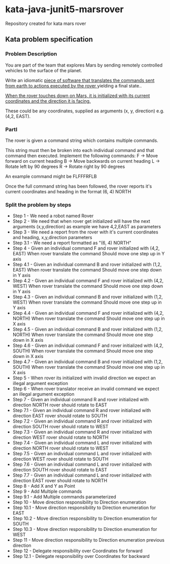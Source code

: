 # kata-java-junit5-marsrover
Repository created for kata mars rover


## Kata problem specification
### Problem Description
You are part of the team that explores Mars by sending remotely controlled vehicles to the surface of
the planet. 

Write an idiomatic <ins>piece of software that translates the commands sent from earth to actions executed by the rover </ins> yielding a final state..

<ins>When the rover touches down on Mars, it is initialized with its current coordinates and the direction
it is facing.</ins>

These could be any coordinates, supplied as arguments (x, y, direction) e.g. (4,2, EAST).

### PartI
The rover is given a command string which contains multiple commands. 

This string must then be broken into each individual command and that command then executed. Implement the following commands:
F -> Move forward on current heading
B -> Move backwards on current heading
L -> Rotate left by 90 degrees
R -> Rotate right by 90 degrees

An example command might be FLFFFRFLB

Once the full command string has been followed, the rover reports it's current coordinates and heading in the format (6, 4) NORTH

### Split the problem by steps
* Step 1 - We need a robot named Rover
* Step 2 - We need that when rover get initialized will have the next arguments (x,y,direction) as example we have 4,2,EAST as parameters
* Step 3 - We need a report from the rover with it's current coordinates and heading, x,y,direction parameters
* Step 3.1 - We need a report formatted as "(6, 4) NORTH"
* Step 4 - Given an individual command F and rover initialized with (4,2, EAST) When rover translate the command Should move one step up in Y axis
* Step 4.1 - Given an individual command B and rover initialized with (1,2, EAST) When rover translate the command Should move one step down in Y axis
* Step 4.2 - Given an individual command F and rover initialized with (4,2, WEST) When rover translate the command Should move one step down in Y axis
* Step 4.3 - Given an individual command B and rover initialized with (1,2, WEST) When rover translate the command Should move one step up in Y axis
* Step 4.4 - Given an individual command F and rover initialized with (4,2, NORTH) When rover translate the command Should move one step up in X axis
* Step 4.5 - Given an individual command B and rover initialized with (1,2, NORTH) When rover translate the command Should move one step down in X axis
* Step 4.6 - Given an individual command F and rover initialized with (4,2, SOUTH) When rover translate the command Should move one step down in X axis
* Step 4.7 - Given an individual command B and rover initialized with (1,2, SOUTH) When rover translate the command Should move one step up in X axis
* Step 5 - When rover its initialized with invalid direction we expect an illegal argument exception
* Step 6 - When rover translator receive an invalid command we expect an illegal argument exception
* Step 7 - Given an individual command R and rover initialized with direction NORTH rover should rotate to EAST
* Step 7.1 - Given an individual command R and rover initialized with direction EAST rover should rotate to SOUTH
* Step 7.2 - Given an individual command R and rover initialized with direction SOUTH rover should rotate to WEST
* Step 7.3 - Given an individual command R and rover initialized with direction WEST rover should rotate to NORTH
* Step 7.4 - Given an individual command L and rover initialized with direction NORTH rover should rotate to WEST
* Step 7.5 - Given an individual command L and rover initialized with direction WEST rover should rotate to SOUTH
* Step 7.6 - Given an individual command L and rover initialized with direction SOUTH rover should rotate to EAST
* Step 7.7 - Given an individual command L and rover initialized with direction EAST rover should rotate to NORTH
* Step 8 - Add X and Y as Point
* Step 9 - Add Multiple commands
* Step 9.1 - Add Multiple commands parameterized
* Step 10 - Move direction responsibility to Direction enumeration
* Step 10.1 - Move direction responsibility to Direction enumeration for EAST
* Step 10.2 - Move direction responsibility to Direction enumeration for SOUTH
* Step 10.3 - Move direction responsibility to Direction enumeration for WEST
* Step 11 - Move direction responsibility to Direction enumeration previous direction
* Step 12 - Delegate responsibility over Coordinates for forward
* Step 12.1 - Delegate responsibility over Coordinates for backward
